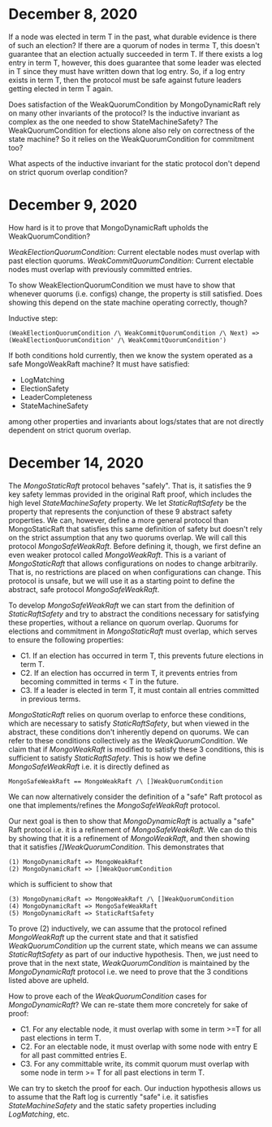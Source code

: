 # December 8, 2020

If a node was elected in term T in the past, what durable evidence is there of such an election? If there are a quorum of nodes in term≥ T, this doesn't guarantee that an election actually succeeded in term T. If there exists a log entry in term T, however, this does guarantee that some leader was elected in T since they must have written down that log entry. So, if a log entry exists in term T, then the protocol must be safe against future leaders getting elected in term T again.

Does satisfaction of the WeakQuorumCondition by MongoDynamicRaft rely on many other invariants of the protocol? Is the inductive invariant as complex as the one needed to show StateMachineSafety? The WeakQuorumCondition for elections alone also rely on correctness of the state machine? So it relies on the WeakQuorumCondition for commitment too?

What aspects of the inductive invariant for the static protocol don't depend on strict quorum overlap condition?

# December 9, 2020

How hard is it to prove that MongoDynamicRaft upholds the WeakQuorumCondition?

*WeakElectionQuorumCondition*: Current electable nodes must overlap with past election quorums.
*WeakCommitQuorumCondition*: Current electable nodes must overlap with previously committed entries.

To show WeakElectionQuorumCondition we must have to show that whenever quorums (i.e. configs) change, the property is still satisfied. Does showing this depend on the state machine operating correctly, though?

Inductive step:

```tla
(WeakElectionQuorumCondition /\ WeakCommitQuorumCondition /\ Next) =>
(WeakElectionQuorumCondition' /\ WeakCommitQuorumCondition')
```

If both conditions hold currently, then we know the system operated as a safe MongoWeakRaft machine? It must have satisfied:

- LogMatching
- ElectionSafety
- LeaderCompleteness
- StateMachineSafety

among other properties and invariants about logs/states that are not directly dependent on strict quorum overlap.


# December 14, 2020

The *MongoStaticRaft* protocol behaves "safely". That is, it satisfies the 9 key safety lemmas provided in the original Raft proof, which includes the high level *StateMachineSafety* property. We let *StaticRaftSafety* be the property that represents the conjunction of these 9 abstract safety properties. We can, however, define a more general protocol than MongoStaticRaft that satisfies this same definition of safety but doesn't rely on the strict assumption that any two quorums overlap. We will call this protocol *MongoSafeWeakRaft*. Before defining it, though, we first define an even weaker protocol called *MongoWeakRaft*. This is a variant of *MongoStaticRaft* that allows configurations on nodes to change arbitrarily. That is, no restrictions are placed on when configurations can change. This protocol is unsafe, but we will use it as a starting point to define the abstract, safe protocol *MongoSafeWeakRaft*.

To develop *MongoSafeWeakRaft* we can start from the definition of *StaticRaftSafety* and try to abstract the conditions necessary for satisfying these properties, without a reliance on quorum overlap. Quorums for elections and commitment in *MongoStaticRaft* must overlap, which serves to ensure the following properties:

- C1. If an election has occurred in term T, this prevents future elections in term T.
- C2. If an election has occurred in term T, it prevents entries from becoming committed in terms < T in the future.
- C3. If a leader is elected in term T, it must contain all entries committed in previous terms.

*MongoStaticRaft* relies on quorum overlap to enforce these conditions, which are necessary to satisfy *StaticRaftSafety*, but when viewed in the abstract, these conditions don't inherently depend on quorums. We can refer to these conditions collectively as the *WeakQuorumCondition*. We claim that if *MongoWeakRaft* is modified to satisfy these 3 conditions, this is sufficient to satisfy *StaticRaftSafety*. This is how we define *MongoSafeWeakRaft* i.e. it is directly defined as 

```
MongoSafeWeakRaft == MongoWeakRaft /\ []WeakQuorumCondition
```
We can now alternatively consider the definition of a "safe" Raft protocol as one that implements/refines the *MongoSafeWeakRaft* protocol. 

Our next goal is then to show that *MongoDynamicRaft* is actually a "safe" Raft protocol i.e. it is a refinement of *MongoSafeWeakRaft*. We can do this by showing that it is a refinement of *MongoWeakRaft*, and then showing that it satisfies *[]WeakQuorumCondition*. This demonstrates that

```
(1) MongoDynamicRaft => MongoWeakRaft
(2) MongoDynamicRaft => []WeakQuorumCondition
```
which is sufficient to show that
```
(3) MongoDynamicRaft => MongoWeakRaft /\ []WeakQuorumCondition
(4) MongoDynamicRaft => MongoSafeWeakRaft
(5) MongoDynamicRaft => StaticRaftSafety
```
To prove (2) inductively, we can assume that the protocol refined *MongoWeakRaft* up the current state and that it satisfied *WeakQuorumCondition* up the current state, which means we can assume *StaticRaftSafety* as part of our inductive hypothesis. Then, we just need to prove that in the next state, *WeakQuorumCondition* is maintained by the *MongoDynamicRaft* protocol i.e. we need to prove that the 3 conditions listed above are upheld.

How to prove each of the *WeakQuorumCondition* cases for *MongoDynamicRaft*? We can re-state them more concretely for sake of proof:

- C1. For any electable node, it must overlap with some in term >=T for all past elections in term T.
- C2. For an electable node, it must overlap with some node with entry E for all past committed entries E.
- C3. For any committable write, its commit quorum must overlap with some node in term >= T for all past elections in term T.

We can try to sketch the proof for each. Our induction hypothesis allows us to assume that the Raft log is currently "safe" i.e. it satisfies *StateMachineSafety* and the static safety properties including *LogMatching*, etc. 






